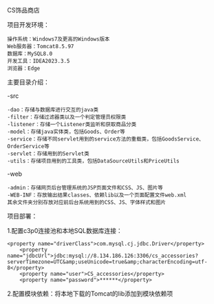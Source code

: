 CS饰品商店

项目开发环境：

    操作系统：Windows7及更高的Windows版本
    Web服务器：Tomcat8.5.97
    数据库：MySQL8.0
    开发工具：IDEA2023.3.5
    浏览器：Edge

主要目录介绍：

-src

    -dao：存储与数据库进行交互的java类
    -filter：存储过滤器类以及一个判定管理员权限类
    -listener：存储一个Listener类监听和获取商品分类
    -model：存储java实体类，包括Goods、Order等
    -service：存储不同servlet用到的service方法的重载类，包括GoodsService、OrderService等
    -servlet：存储用到的Servlet类
    -utils：存储项目用到的工具类，包括DataSourceUtils和PriceUtils

-web

    -admin：存储网页后台管理系统的JSP页面文件和CSS、JS、图片等
    -WEB-INF：存放输出结果classes、依赖lib以及一个页面配置文件web.xml
    其余文件夹分别存放对应前后台系统用到的CSS、JS、字体样式和图片


项目部署：

1.配置c3p0连接池和本地SQL数据库连接：

    <property name="driverClass">com.mysql.cj.jdbc.Driver</property>
		<property name="jdbcUrl">jdbc:mysql://8.134.186.126:3306/cs_accessories?serverTimezone=UTC&amp;useUnicode=true&amp;characterEncoding=utf-8</property>
		<property name="user">CS_accessories</property>
		<property name="password">******</property>

2.配置模块依赖：将本地下载的Tomcat的lib添加到模块依赖项
